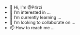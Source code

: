 - 👋 Hi, I’m @P4rzi
- 👀 I’m interested in ...
- 🌱 I’m currently learning ...
- 💞️ I’m looking to collaborate on ...
- 📫 How to reach me ...

<!---
P4rzi/P4rzi is a ✨ special ✨ repository because its `README.md` (this file) appears on your GitHub profile.
You can click the Preview link to take a look at your changes.
--->
